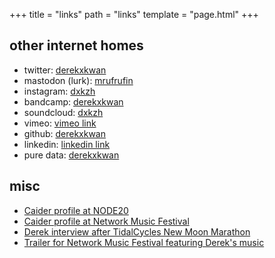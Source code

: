 +++
title = "links"
path = "links"
template = "page.html"
+++

## other internet homes
- twitter: [derekxkwan](http://twitter.com/derekxkwan)
- mastodon (lurk): [mrufrufin](https://post.lurk.org/@mrufrufin)
- instagram: [dxkzh](https://www.instagram.com/dxkzh/)
- bandcamp: [derekxkwan](https://derekxkwan.bandcamp.com/music)
- soundcloud: [dxkzh](https://soundcloud.com/dxkzh)
- vimeo: [vimeo link](https://vimeo.com/user57974280/videos)
- github: [derekxkwan](https://github.com/derekxkwan)
- linkedin: [linkedin link](https://www.linkedin.com/in/derek-kwan-568bb67/) 
- pure data: [derekxkwan](https://puredata.info/Members/derekxkwan)
 
## misc
- [Caider profile at NODE20](https://20.nodeforum.org/people/?lectureId=ZPPXALnUMx5YNkPThpAL)
- [Caider profile at Network Music Festival](https://networkmusicfestival.org/programme/performances/caider/)
- [Derek interview after TidalCycles New Moon Marathon](https://toplap.org/tidal-club-new-moon-marathon/)
- [Trailer for Network Music Festival featuring Derek's music](https://networkmusicfestival.org/2020/nmf-2020-performance-programme/)
